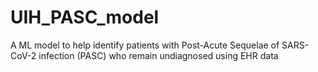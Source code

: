 # UIH_PASC_model
A ML model to help identify patients with Post-Acute Sequelae of SARS-CoV-2 infection (PASC) who remain undiagnosed using EHR data
